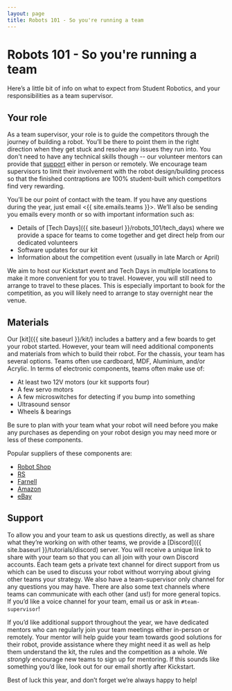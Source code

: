 ```yaml
---
layout: page
title: Robots 101 - So you're running a team
---
```


# Robots 101 - So you're running a team

Here’s a little bit of info on what to expect from Student Robotics, and your responsibilities as a team supervisor.

## Your role

As a team supervisor, your role is to guide the competitors through the journey of building a robot. You’ll be there to point them in the right direction when they get stuck and resolve any issues they run into.
You don't need to have any technical skills though -- our volunteer mentors can provide that [support](#support) either in person or remotely.
We encourage team supervisors to limit their involvement with the robot design/building process so that the finished contraptions are 100% student-built which competitors find very rewarding.

You’ll be our point of contact with the team. If you have any questions during the year, just email <{{ site.emails.teams }}>. We’ll also be sending you emails every month or so with important information such as:
- Details of [Tech Days]({{ site.baseurl }}/robots_101/tech_days) where we provide a space for teams to come together and get direct help from our dedicated volunteers
- Software updates for our kit
- Information about the competition event (usually in late March or April)

We aim to host our Kickstart event and Tech Days in multiple locations to make it more convenient for you to travel. However, you will still need to arrange to travel to these places.
This is especially important to book for the competition, as you will likely need to arrange to stay overnight near the venue.

## Materials

Our [kit]({{ site.baseurl }}/kit/) includes a battery and a few boards to get your robot started. However, your team will need additional components and materials from which to build their robot. For the chassis, your team has several options. Teams often use cardboard, MDF, Aluminium, and/or Acrylic. In terms of electronic components, teams often make use of:
- At least two 12V motors (our kit supports four)
- A few servo motors
- A few microswitches for detecting if you bump into something
- Ultrasound sensor
- Wheels & bearings

Be sure to plan with your team what your robot will need before you make any purchases as depending on your robot design you may need more or less of these components.

Popular suppliers of these components are:
- [Robot Shop](https://www.robotshop.com/)
- [RS](https://uk.rs-online.com/web/)
- [Farnell](https://uk.farnell.com/)
- [Amazon](https://www.amazon.co.uk/)
- [eBay](https://www.ebay.co.uk/)

## Support

To allow you and your team to ask us questions directly, as well as share what they’re working on with other teams, we provide a [Discord]({{ site.baseurl }}/tutorials/discord) server. You will receive a unique link to share with your team so that you can all join with your own Discord accounts. Each team gets a private text channel for direct support from us which can be used to discuss your robot without worrying about giving other teams your strategy. We also have a team-supervisor only channel for any questions you may have. There are also some text channels where teams can communicate with each other (and us!) for more general topics. If you’d like a voice channel for your team, email us or ask in `#team-supervisor`!

If you’d like additional support throughout the year, we have dedicated mentors who can regularly join your team meetings either in-person or remotely. Your mentor will help guide your team towards good solutions for their robot, provide assistance where they might need it as well as help them understand the kit, the rules and the competition as a whole. We *strongly* encourage new teams to sign up for mentoring. If this sounds like something you’d like, look out for our email shortly after Kickstart.

Best of luck this year, and don’t forget we’re always happy to help!
